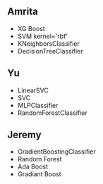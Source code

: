 ## Amrita
- XG Boost
- SVM kernel='rbf'
- KNeighborsClassifier
- DecisionTreeClassifier

## Yu
- LinearSVC
- SVC
- MLPClassifier
- RandomForestClassifier

## Jeremy
- GradientBoostingClassifier
- Random Forest
- Ada Boost
- Gradiant Boost